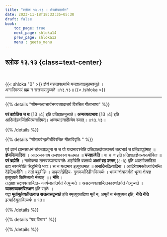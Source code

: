 ```yaml
---
title: "श्लोक १३.१३ - क्षेत्रक्षेत्रज्ञयोग"
date: 2023-11-18T18:33:35+05:30
draft: false
book:
    toc_page: true
    next_page: shloka14
    prev_page: shloka12
    menu : geeta_menu
---
```




## श्लोक १३.१३ {class=text-center}

<br/>

{{< shloka  "0"  >}}
ज्ञेयं यत्तत्प्रवक्ष्यामि यज्ज्ञात्वाऽमृतमश्नुते ।   
अनादिमत्परं ब्रह्म न सत्तन्नासदुच्यते ॥१३.१३॥
{{< /shloka >}}

---


{{% details "श्रीमन्मध्वाचार्यभगवत्पादाचर्य विरचित  गीताभाष्य" %}}

**परं ब्रह्मेतिस च यः** [13।4] इति प्रतिज्ञातमुच्यते। 
**अन्यत्यत्प्रभावः** [13।4] इति 
आदिमद्देहवर्जितमित्यनादिमत्। अन्यथाऽनादीत्येव स्यात्। ॥१३.१३॥

{{% /details %}}



{{% details "श्रीराघवेन्द्रतीर्थविरचित गीताविवृतिः " %}}

एवं ज्ञानं ज्ञानसाधनं चोक्त्वाऽधुना स च यो 
यत्प्रभावश्चेति प्रतिज्ञातज्ञेयस्वरूपं तत्प्रभावं च 
प्रतिज्ञापूर्वमाह ॥ **ज्ञेयमित्यादिना** । 
आदरजननाय तज्ज्ञानस्य फलमाह ॥ **यज्ज्ञात्वेति**। 
`स च य` इति प्रतिज्ञातज्ञेयस्वरूपोक्तिः ॥ 
**परं ब्रह्मेति** । नामोक्त्या तत्स्वरूपस्यावगतेः
अहमेवेति वक्तव्ये **अक्षरं ब्रह परमम्‌** (८-३) इति 
अष्टमोक्तदिशा ब्रह्म स्वयमेवेति सिद्धमिति भावः। 
स च यत्प्रभाव इत्युक्तमाह 
॥ **अनादिमदित्यादिना** । आदिरेषामस्तीत्यादिमन्ति 
देहेंद्रियादीनि । ततो बहुव्रीहिः । 
प्राकृतदेहेंद्रिय- गुणकर्मादिहीनमित्यर्थः । 
भगवान्क्षेत्रांतर्गतो भूत्वा क्षेत्रज्ञ इत्युच्यते 
किमित्यतो नेत्याह ॥। **नेति** ।   
तद्ब्रह्म सद्व्यक्तशब्दित- कार्यजातांतर्गतं 
नेत्युच्यते ।  असदव्यक्तशब्दितकारणांतर्गतं 
नेत्युच्यते । **व्यक्ताव्यक्तविलक्षण** इति स्मृतेः ।  
यद्वा **मूर्तामूर्तव्यतीतत्वान्न सत्तन्नासदुच्यते** इति 
स्मृत्युक्तदिशा मूर्तं न, अमूर्तं च नेत्युच्यत
इति, **नेति नेति** इत्यादिश्रुतावित्यर्थः ॥ १३॥

{{% /details %}}



{{% details "पद विचार" %}}


{{% /details %}}
